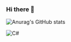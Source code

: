 ### Hi there 👋

![Anurag's GitHub stats](https://github-readme-stats.vercel.app/api?username=Mankeyss&show_icons=true&theme=transparent)

![C#](https://img.shields.io/badge/c%23-%23239120.svg?style=for-the-badge&logo=c-sharp&logoColor=white)

<!--
**Mankeyss/Mankeyss** is a ✨ _special_ ✨ repository because its `README.md` (this file) appears on your GitHub profile.

Here are some ideas to get you started:

- 🔭 I’m currently working on ...
- 🌱 I’m currently learning ...
- 👯 I’m looking to collaborate on ...
- 🤔 I’m looking for help with ...
- 💬 Ask me about ...
- 📫 How to reach me: ...
- 😄 Pronouns: ...
- ⚡ Fun fact: ...
-->
